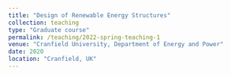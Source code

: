 ```yaml
---
title: "Design of Renewable Energy Structures"
collection: teaching
type: "Graduate course"
permalink: /teaching/2022-spring-teaching-1
venue: "Cranfield University, Department of Energy and Power"
date: 2020
location: "Cranfield, UK"
---
```

